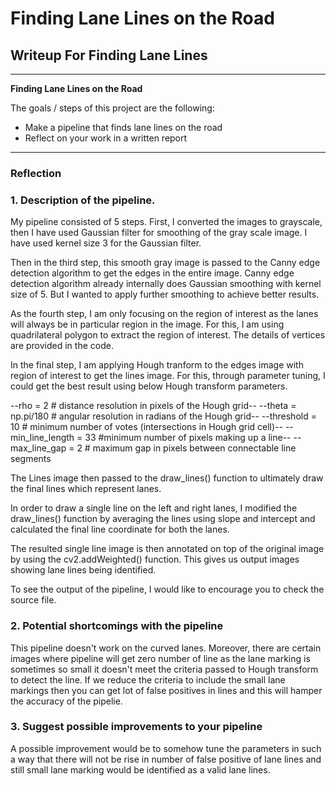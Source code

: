 # **Finding Lane Lines on the Road** 

## Writeup For Finding Lane Lines

---

**Finding Lane Lines on the Road**

The goals / steps of this project are the following:
* Make a pipeline that finds lane lines on the road
* Reflect on your work in a written report


---

### Reflection

### 1. Description of the pipeline.

My pipeline consisted of 5 steps. First, I converted the images to grayscale, then I have used Gaussian filter for smoothing of the gray scale image. I have used kernel size 3 for the Gaussian filter. 

Then in the third step, this smooth gray image is passed to the Canny edge detection algorithm to get the edges in the entire image. Canny edge detection algorithm already internally does Gaussian smoothing with kernel size of 5. But I wanted to apply further smoothing to achieve better results. 

As the fourth step, I am only focusing on the region of interest as the lanes will always be in particular region in the image. For this, I am using quadrilateral polygon to extract the region of interest. The details of vertices are provided in the code. 

In the final step, I am applying Hough tranform to the edges image with region of interest to get the lines image.
For this, through parameter tuning, I could get the best result using below Hough transform parameters.

--rho = 2 # distance resolution in pixels of the Hough grid--
--theta = np.pi/180 # angular resolution in radians of the Hough grid--
--threshold = 10     # minimum number of votes (intersections in Hough grid cell)--
--min_line_length = 33 #minimum number of pixels making up a line--
--max_line_gap = 2    # maximum gap in pixels between connectable line segments


The Lines image then passed to the draw_lines() function to ultimately draw the final lines which represent lanes.

In order to draw a single line on the left and right lanes, I modified the draw_lines() function by averaging the lines using slope and intercept and calculated the final line coordinate for both the lanes.

The resulted single line image is then annotated on top of the original image by using the cv2.addWeighted() function. This gives us output images showing lane lines being identified.   

To see the output of the pipeline, I would like to encourage you to check the source file.  



### 2. Potential shortcomings with the pipeline


This pipeline doesn't work on the curved lanes. 
Moreover, there are certain images where pipeline will get zero number of line as the lane marking is sometimes so small it doesn't meet the criteria passed to Hough transform to detect the line. If we reduce the criteria to include the small lane markings then you can get lot of false positives in lines and this will hamper the accuracy of the pipelie. 


### 3. Suggest possible improvements to your pipeline

A possible improvement would be to somehow tune the parameters in such a way that there will not be rise in number of false positive of lane lines and still small lane marking would be identified as a valid lane lines. 
